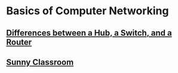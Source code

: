 # Basics of Computer Networking

## [Differences between a Hub, a Switch, and a Router](https://www.section.io/engineering-education/switch-vs-router-vs-hub/)
## [Sunny Classroom](https://www.youtube.com/@sunnylearning)
